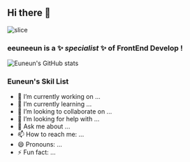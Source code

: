 ## Hi there 👋
![slice](https://capsule-render.vercel.app/api?type=slice&color=auto&height=200&text=EunEun&fontAlign=70&rotate=13&fontAlignY=25&desc=FrontEnd%20Developer&descAlign=60&descAlignY=44&theme=radical)

### eeuneeun is a ✨ _specialist_ ✨ of FrontEnd Develop !

![Euneun's GitHub stats](https://github-readme-stats.vercel.app/api?username=eeuneeun&show_icons=true&theme=radical)

### Euneun's Skil List
- 🔭 I’m currently working on ...
- 🌱 I’m currently learning ...
- 👯 I’m looking to collaborate on ...
- 🤔 I’m looking for help with ...
- 💬 Ask me about ...
- 📫 How to reach me: ...
- 😄 Pronouns: ...
- ⚡ Fun fact: ...

